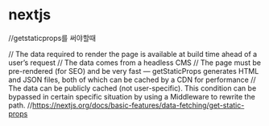 # nextjs

//getstaticprops를 써야할때

// The data required to render the page is available at build time ahead of a user’s request
// The data comes from a headless CMS
// The page must be pre-rendered (for SEO) and be very fast — getStaticProps generates HTML and JSON files, both of which can be cached by a CDN for performance
// The data can be publicly cached (not user-specific). This condition can be bypassed in certain specific situation by using a Middleware to rewrite the path.
//https://nextjs.org/docs/basic-features/data-fetching/get-static-props
